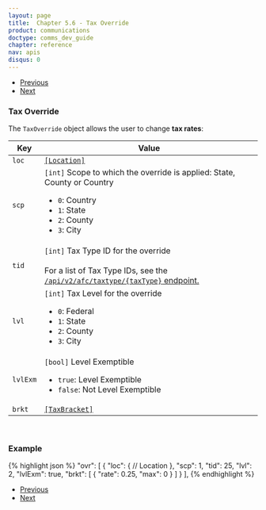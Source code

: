 ```yaml
---
layout: page
title:  Chapter 5.6 - Tax Override
product: communications
doctype: comms_dev_guide
chapter: reference
nav: apis
disqus: 0
---
```


<ul class="pager">
  <li class="previous"><a href="/communications/dev-guide/reference/line-item/"><i class="glyphicon glyphicon-chevron-left"></i>Previous</a></li>
  <li class="next"><a href="/communications/dev-guide/reference/safe-harbor-override/">Next<i class="glyphicon glyphicon-chevron-right"></i></a></li>
</ul>

<h3>Tax Override</h3>

The <code>TaxOverride</code> object allows the user to change <b>tax rates</b>:

<div class="mobile-table">
  <table class="styled-table">
    <thead>
      <tr>
        <th>Key</th>
        <th>Value</th>
      </tr>
    </thead>
    <tbody>
      <tr>
        <td><code>loc</code></td>
        <td>
          <a class="dev-guide-link" href="/communications/dev-guide/reference/location/"><code>[Location]</code></a>
        </td>
      </tr>
      <tr>
        <td><code>scp</code></td>
        <td>
          <code>[int]</code> Scope to which the override is applied:  State, County or Country
          <ul class="dev-guide-list">
            <li><code>0</code>: Country</li>
            <li><code>1</code>: State</li>
            <li><code>2</code>: County</li>
            <li><code>3</code>: City</li>
          </ul>
        </td>
      </tr>
      <tr>
        <td><code>tid</code></td>
        <td>
          <code>[int]</code> Tax Type ID for the override
          <br>
          <br>
          For a list of Tax Type IDs, see the <a class ="dev-guide-link" href="/communications/dev-guide/gettings-started/environments-endpoints/"><code>/api/v2/afc/taxtype/{taxType}</code> endpoint.</a>
        </td>
      </tr>
      <tr>
        <td><code>lvl</code></td>
        <td>
          <code>[int]</code> Tax Level for the override
          <ul class="dev-guide-list">
            <li><code>0</code>: Federal</li>
            <li><code>1</code>: State</li>
            <li><code>2</code>: County</li>
            <li><code>3</code>: City</li>
          </ul> 
        </td>
      </tr>
      <tr>
        <td><code>lvlExm</code></td>
        <td>
          <code>[bool]</code> Level Exemptible
          <ul class="dev-guide-list">
            <li><code>true</code>: Level Exemptible</li>
            <li><code>false</code>: Not Level Exemptible</li>
          </ul>
        </td>
      </tr>
      <tr>
        <td><code>brkt</code></td>
        <td>
          <a class="dev-guide-link" href="/communications/dev-guide/reference/tax-bracket/"><code>[TaxBracket]</code></a>
        </td>
      </tr>
    </tbody>
  </table>
</div>
<br>

<h3>Example</h3>

{% highlight json %}
"ovr": [
    {
      "loc": {
        // Location
      },
      "scp": 1,
      "tid": 25,
      "lvl": 2,
      "lvlExm": true,
      "brkt": [
        {
          "rate": 0.25,
          "max": 0
        }
      ]
    }
  ],
{% endhighlight %}

<ul class="pager">
  <li class="previous"><a href="/communications/dev-guide/reference/line-item/"><i class="glyphicon glyphicon-chevron-left"></i>Previous</a></li>
  <li class="next"><a href="/communications/dev-guide/reference/safe-harbor-override/">Next<i class="glyphicon glyphicon-chevron-right"></i></a></li>
</ul>